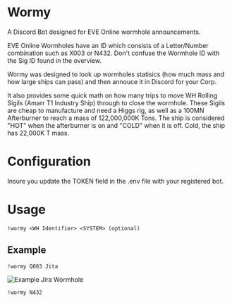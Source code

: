 # Wormy
A Discord Bot designed for EVE Online wormhole announcements.

EVE Online Wormholes have an ID which consists of a Letter/Number combination such as X003 or N432.  Don't confuse the Wormhole ID with the Sig ID found in the overview.

Wormy was designed to look up wormholes statisics (how much mass and how large ships can pass) and then annouce it in Discord for your Corp.

It also provides some quick math on how many trips to move WH Rolling Sigils (Amarr T1 Industry Ship) through to close the wormhole.  These Sigils are cheap to manufacture and need a Higgs rig, as well as a 100MN Afterburner to reach a mass of 122,000,000K Tons.  The ship is considered "HOT" when the afterburner is on and "COLD" when it is off.  Cold, the ship has 22,000K T mass.

# Configuration
Insure you update the TOKEN field in the .env file with your registered bot.

# Usage
```!wormy <WH Identifier> <SYSTEM> (optional)```

## Example
```!wormy Q003 Jita```

![Example Jira Wormhole]()

```!wormy N432```
  
